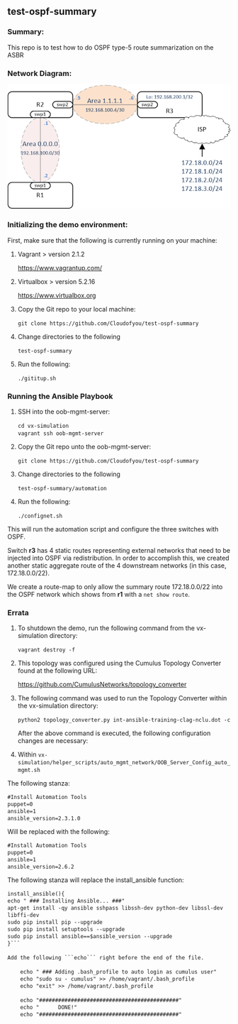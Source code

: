 ## test-ospf-summary

### Summary:

This repo is to test how to do OSPF type-5 route summarization on the ASBR

### Network Diagram:

![Network Diagram](https://github.com/Cloudofyou/test-ospf-summary/blob/master/documentation/test-ospf-summary.png)

### Initializing the demo environment:

First, make sure that the following is currently running on your machine:

1. Vagrant > version 2.1.2

    https://www.vagrantup.com/

2. Virtualbox > version 5.2.16

    https://www.virtualbox.org

3. Copy the Git repo to your local machine:

    ```git clone https://github.com/Cloudofyou/test-ospf-summary```

4. Change directories to the following

    ```test-ospf-summary```

6. Run the following:

    ```./gititup.sh```

### Running the Ansible Playbook

1. SSH into the oob-mgmt-server:

    ```cd vx-simulation```   
    ```vagrant ssh oob-mgmt-server```

2. Copy the Git repo unto the oob-mgmt-server:

    ```git clone https://github.com/Cloudofyou/test-ospf-summary```

3. Change directories to the following

    ```test-ospf-summary/automation```

4. Run the following:

    ```./confignet.sh```

This will run the automation script and configure the three switches with OSPF.

Switch <b>r3</b> has 4 static routes representing external networks that need to be injected into OSPF via redistribution. In order to accomplish this, we created another static aggregate route of the 4 downstream networks (in this case, 172.18.0.0/22).

We create a route-map to only allow the summary route 172.18.0.0/22 into the OSPF network which shows from <b>r1</b> with a ```net show route```.

### Errata

1. To shutdown the demo, run the following command from the vx-simulation directory:

    ```vagrant destroy -f```

2. This topology was configured using the Cumulus Topology Converter found at the following URL:

    https://github.com/CumulusNetworks/topology_converter

3. The following command was used to run the Topology Converter within the vx-simulation directory:

    ```python2 topology_converter.py int-ansible-training-clag-nclu.dot -c```

    After the above command is executed, the following configuration changes are necessary:

4. Within ```vx-simulation/helper_scripts/auto_mgmt_network/OOB_Server_Config_auto_mgmt.sh```

The following stanza:

    #Install Automation Tools
    puppet=0
    ansible=1
    ansible_version=2.3.1.0

Will be replaced with the following:

    #Install Automation Tools
    puppet=0
    ansible=1
    ansible_version=2.6.2

The following stanza will replace the install_ansible function:

```
install_ansible(){
echo " ### Installing Ansible... ###"
apt-get install -qy ansible sshpass libssh-dev python-dev libssl-dev libffi-dev
sudo pip install pip --upgrade
sudo pip install setuptools --upgrade
sudo pip install ansible==$ansible_version --upgrade
}```

Add the following ```echo``` right before the end of the file.

    echo " ### Adding .bash_profile to auto login as cumulus user"
    echo "sudo su - cumulus" >> /home/vagrant/.bash_profile
    echo "exit" >> /home/vagrant/.bash_profile

    echo "############################################"
    echo "      DONE!"
    echo "############################################"

